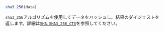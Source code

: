 ```julia
sha3_256(data)
```

`sha3_256`アルゴリズムを使用してデータをハッシュし、結果のダイジェストを返します。詳細は[`SHA.SHA3_256_CTX`](@ref)を参照してください。
